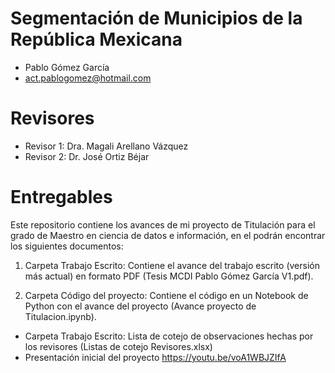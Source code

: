 # Segmentación de Municipios de la República Mexicana
* Pablo Gómez García 
*  act.pablogomez@hotmail.com
# Revisores
* Revisor 1: Dra. Magali Arellano Vázquez
* Revisor 2: Dr. José Ortiz Béjar

# Entregables
Este repositorio contiene los avances de mi proyecto de Titulación para el grado de Maestro en ciencia de datos e información, en el podrán encontrar los siguientes documentos:

1. Carpeta Trabajo Escrito: Contiene el avance del trabajo escrito (versión más actual) en formato PDF (Tesis MCDI Pablo Gómez García V1.pdf).

2. Carpeta Código del proyecto: Contiene el código en un Notebook de Python con el avance del proyecto (Avance proyecto de Titulacion.ipynb).
* Carpeta Trabajo Escrito: Lista de cotejo de observaciones hechas por los revisores (Listas de cotejo Revisores.xlsx)
* Presentación inicial del proyecto https://youtu.be/voA1WBJZIfA
